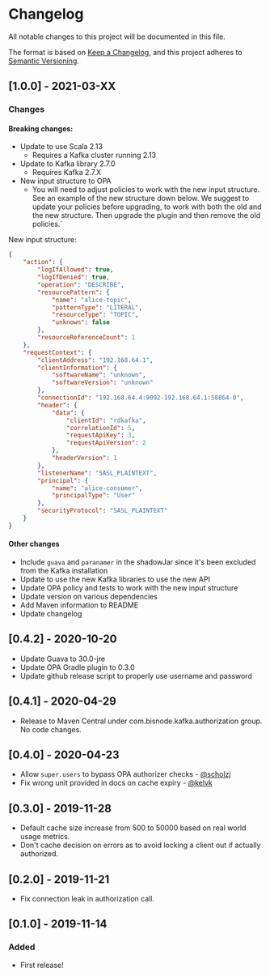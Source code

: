 # Changelog
All notable changes to this project will be documented in this file.

The format is based on [Keep a Changelog](https://keepachangelog.com/en/1.0.0/),
and this project adheres to [Semantic Versioning](https://semver.org/spec/v2.0.0.html).

## [1.0.0] - 2021-03-XX

### Changes

#### Breaking changes:

- Update to use Scala 2.13
  - Requires a Kafka cluster running 2.13
- Update to Kafka library 2.7.0
  - Requires Kafka 2.7.X
- New input structure to OPA
  - You will need to adjust policies to work with the new input structure. See an example of the new structure down below. We suggest to update your policies before upgrading, to work with both the old and the new structure. Then upgrade the plugin and then remove the old policies.`

New input structure:
```json
{
    "action": {
        "logIfAllowed": true,
        "logIfDenied": true,
        "operation": "DESCRIBE",
        "resourcePattern": {
            "name": "alice-topic",
            "patternType": "LITERAL",
            "resourceType": "TOPIC",
            "unknown": false
        },
        "resourceReferenceCount": 1
    },
    "requestContext": {
        "clientAddress": "192.168.64.1",
        "clientInformation": {
            "softwareName": "unknown",
            "softwareVersion": "unknown"
        },
        "connectionId": "192.168.64.4:9092-192.168.64.1:58864-0",
        "header": {
            "data": {
                "clientId": "rdkafka",
                "correlationId": 5,
                "requestApiKey": 3,
                "requestApiVersion": 2
            },
            "headerVersion": 1
        },
        "listenerName": "SASL_PLAINTEXT",
        "principal": {
            "name": "alice-consumer",
            "principalType": "User"
        },
        "securityProtocol": "SASL_PLAINTEXT"
    }
}
```

#### Other changes

- Include `guava` and `paranamer` in the shadowJar since it's been excluded from the Kafka installation
- Update to use the new Kafka libraries to use the new API
- Update OPA policy and tests to work with the new input structure
- Update version on various dependencies
- Add Maven information to README
- Update changelog

## [0.4.2] - 2020-10-20
- Update Guava to 30.0-jre
- Update OPA Gradle plugin to 0.3.0
- Update github release script to properly use username and password

## [0.4.1] - 2020-04-29
- Release to Maven Central under com.bisnode.kafka.authorization group. No code changes.

## [0.4.0] - 2020-04-23
- Allow `super.users` to bypass OPA authorizer checks - [@scholzj](https://github.com/scholzj)
- Fix wrong unit provided in docs on cache expiry - [@kelvk](https://github.com/kelvk)

## [0.3.0] - 2019-11-28
- Default cache size increase from 500 to 50000 based on real world usage metrics.
- Don't cache decision on errors as to avoid locking a client out if actually authorized.

## [0.2.0] - 2019-11-21
- Fix connection leak in authorization call.

## [0.1.0] - 2019-11-14
### Added
- First release!

